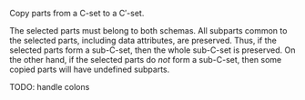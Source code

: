 Copy parts from a C-set to a C′-set.

The selected parts must belong to both schemas. All subparts common to the selected parts, including data attributes, are preserved. Thus, if the selected parts form a sub-C-set, then the whole sub-C-set is preserved. On the other hand, if the selected parts do *not* form a sub-C-set, then some copied parts will have undefined subparts.

TODO: handle colons
